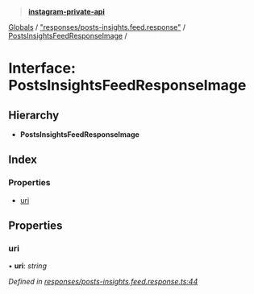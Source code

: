 > **[instagram-private-api](../README.md)**

[Globals](../README.md) / ["responses/posts-insights.feed.response"](../modules/_responses_posts_insights_feed_response_.md) / [PostsInsightsFeedResponseImage](_responses_posts_insights_feed_response_.postsinsightsfeedresponseimage.md) /

# Interface: PostsInsightsFeedResponseImage

## Hierarchy

* **PostsInsightsFeedResponseImage**

## Index

### Properties

* [uri](_responses_posts_insights_feed_response_.postsinsightsfeedresponseimage.md#uri)

## Properties

###  uri

• **uri**: *string*

*Defined in [responses/posts-insights.feed.response.ts:44](https://github.com/dilame/instagram-private-api/blob/3e16058/src/responses/posts-insights.feed.response.ts#L44)*
